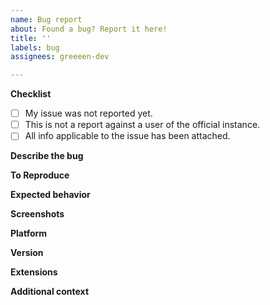 ```yaml
---
name: Bug report
about: Found a bug? Report it here!
title: ''
labels: bug
assignees: greeeen-dev

---
```


**Checklist**
<!--
Please make sure all of the following applies to your issue.
-->
- [ ] My issue was not reported yet.
- [ ] This is not a report against a user of the official instance.
- [ ] All info applicable to the issue has been attached.

**Describe the bug**
<!--
A clear and concise description of what the bug is.
-->

**To Reproduce**
<!--
Steps to reproduce the behavior:
1. Go to '...'
2. Click on '....'
3. Scroll down to '....'
4. See error
-->

**Expected behavior**
<!--
A clear and concise description of what you expected to happen.
-->

**Screenshots**
<!--
If applicable, add screenshots to help explain your problem.
-->

**Platform**
<!--
Should be Discord/Revolt/Guilded. Any other platforms added to forks are not applicable, as we do not maintain those.
-->

**Version**
<!--
The version of Unifier, e.g. v1.1.4
-->

**Extensions**
<!--
List any extensions such as Upgrader and Revolt Support you're using here, as well as their versions. Base extensions such as Admin and Bridge are excluded.
-->

**Additional context**
<!--
Add any other context about the problem here.
-->
